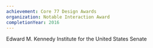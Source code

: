 ```yaml
---
achievement: Core 77 Design Awards
organization: Notable Interaction Award
completionYear: 2016
---
```


Edward M. Kennedy Institute for the United States Senate
